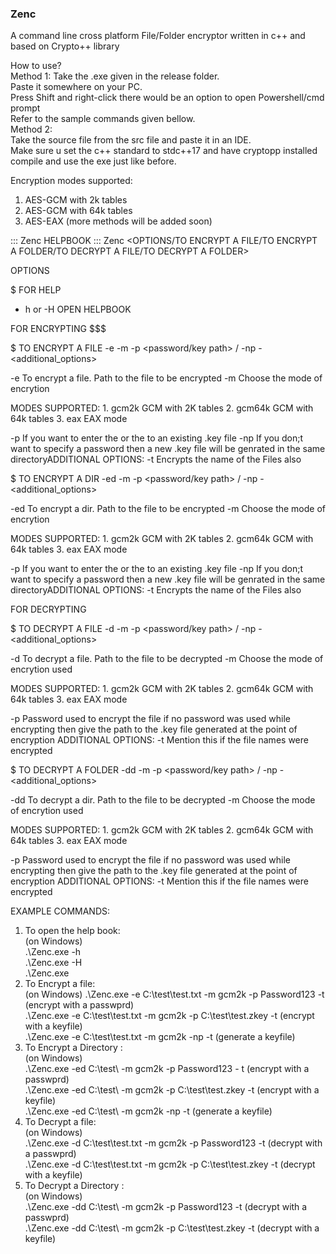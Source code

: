 ### Zenc ###
A command line cross platform File/Folder encryptor written in c++ and based on Crypto++ library 

How to use? <br>
Method 1: 
Take the .exe given in the release folder.<br>
Paste it somewhere on your PC.<br>
Press Shift and right-click there would be an option to open Powershell/cmd prompt<br>
Refer to the sample commands given bellow.<br>
Method 2: <br>
Take the source file from the src file and paste it in an IDE.<br>
Make sure u set the c++ standard to stdc++17 and have cryptopp installed
compile and use the exe just like before.<br>

Encryption modes supported:
1.  AES-GCM with 2k tables
2.  AES-GCM with 64k tables
3.  AES-EAX
(more methods will be added soon)

::: Zenc HELPBOOK :::
Zenc <OPTIONS/TO ENCRYPT A FILE/TO ENCRYPT A FOLDER/TO DECRYPT A FILE/TO DECRYPT A FOLDER>

$$$$ OPTIONS $$$$

$ FOR HELP
- h or -H       OPEN HELPBOOK

$$$$ FOR ENCRYPTING $$$

$ TO ENCRYPT A FILE
-e <filepath> -m <mode> -p <password/key path> / -np -<additional_options>

-e              To encrypt a file.
<filepath>      Path to the file to be encrypted
-m              Choose the mode of encrytion

MODES SUPPORTED:
        1. gcm2k        GCM with 2K tables
        2. gcm64k       GCM with 64k tables
        3. eax          EAX mode

-p              If you want to enter the <password> or the <path> to an existing .key file
-np             If you don;t want to specify a password then a new .key file will be genrated in the same directoryADDITIONAL OPTIONS:
-t              Encrypts the name of the Files also


$ TO ENCRYPT A DIR
-ed <folderpath> -m <mode> -p <password/key path> / -np -<additional_options>

-ed             To encrypt a dir.
<folderpath>    Path to the file to be encrypted
-m              Choose the mode of encrytion

MODES SUPPORTED:
        1. gcm2k        GCM with 2K tables
        2. gcm64k       GCM with 64k tables
        3. eax          EAX mode

-p              If you want to enter the <password> or the <path> to an existing .key file
-np             If you don;t want to specify a password then a new .key file will be genrated in the same directoryADDITIONAL OPTIONS:
-t              Encrypts the name of the Files also

$$$$ FOR DECRYPTING $$$$


$ TO DECRYPT A FILE
-d <filepath> -m <mode> -p <password/key path> / -np -<additional_options>

-d              To decrypt a file.
<filepath>      Path to the file to be decrypted
-m              Choose the mode of encrytion used

MODES SUPPORTED:
        1. gcm2k        GCM with 2K tables
        2. gcm64k       GCM with 64k tables
        3. eax          EAX mode

-p              Password used to encrypt the file if no password was used while encrypting then give the path to the .key file generated at the point of encryption
ADDITIONAL OPTIONS:
-t              Mention this if the file names were encrypted


$ TO DECRYPT A FOLDER
-dd <folderpath> -m <mode> -p <password/key path> / -np -<additional_options>

-dd             To decrypt a dir.
<folderpath>    Path to the file to be decrypted
-m              Choose the mode of encrytion used

MODES SUPPORTED:
        1. gcm2k        GCM with 2K tables
        2. gcm64k       GCM with 64k tables
        3. eax          EAX mode

-p              Password used to encrypt the file if no password was used while encrypting then give the path to the .key file generated at the point of encryption
ADDITIONAL OPTIONS:
-t              Mention this if the file names were encrypted

EXAMPLE COMMANDS:<br>
1. To open the help book:<br>
    (on Windows)<br>
    .\Zenc.exe -h<br>
    .\Zenc.exe -H<br>
    .\Zenc.exe<br>
2. To Encrypt a file:<br>
    (on Windows)
    .\Zenc.exe -e C:\test\test.txt -m gcm2k -p Password123 -t (encrypt with a passwprd)<br>
    .\Zenc.exe -e C:\test\test.txt -m gcm2k -p C:\test\test.zkey -t (encrypt with a keyfile)<br>
    .\Zenc.exe -e C:\test\test.txt -m gcm2k -np -t (generate a keyfile)<br>
3. To Encrypt a Directory :<br>
    (on Windows)<br>
    .\Zenc.exe -ed C:\test\ -m gcm2k -p Password123 - t (encrypt with a passwprd)<br>
    .\Zenc.exe -ed C:\test\ -m gcm2k -p C:\test\test.zkey -t (encrypt with a keyfile)<br>
    .\Zenc.exe -ed C:\test\ -m gcm2k -np -t (generate a keyfile)<br>
4. To Decrypt a file:<br>
    (on Windows)<br>
    .\Zenc.exe -d C:\test\test.txt -m gcm2k -p Password123 -t (decrypt with a passwprd)<br>
    .\Zenc.exe -d C:\test\test.txt -m gcm2k -p C:\test\test.zkey -t (decrypt with a keyfile)<br>
5. To Decrypt a Directory :<br>
    (on Windows)<br>
    .\Zenc.exe -dd C:\test\ -m gcm2k -p Password123 -t (decrypt with a passwprd)<br>
    .\Zenc.exe -dd C:\test\ -m gcm2k -p C:\test\test.zkey -t (decrypt with a keyfile)<br>
  
